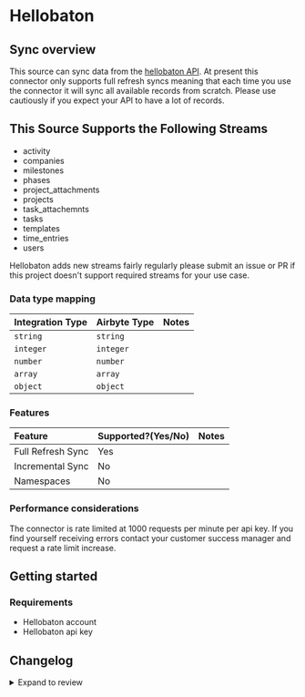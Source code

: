 # Hellobaton

## Sync overview

This source can sync data from the [hellobaton API](https://app.hellobaton.com/api/redoc/). At present this connector only supports full refresh syncs meaning that each time you use the connector it will sync all available records from scratch. Please use cautiously if you expect your API to have a lot of records.

## This Source Supports the Following Streams

- activity
- companies
- milestones
- phases
- project_attachments
- projects
- task_attachemnts
- tasks
- templates
- time_entries
- users

Hellobaton adds new streams fairly regularly please submit an issue or PR if this project doesn't support required streams for your use case.

### Data type mapping

| Integration Type | Airbyte Type | Notes |
| :--------------- | :----------- | :---- |
| `string`         | `string`     |       |
| `integer`        | `integer`    |       |
| `number`         | `number`     |       |
| `array`          | `array`      |       |
| `object`         | `object`     |       |

### Features

| Feature           | Supported?\(Yes/No\) | Notes |
| :---------------- | :------------------- | :---- |
| Full Refresh Sync | Yes                  |       |
| Incremental Sync  | No                   |       |
| Namespaces        | No                   |       |

### Performance considerations

The connector is rate limited at 1000 requests per minute per api key. If you find yourself receiving errors contact your customer success manager and request a rate limit increase.

## Getting started

### Requirements

- Hellobaton account
- Hellobaton api key

## Changelog

<details>
  <summary>Expand to review</summary>

| Version | Date       | Pull Request                                             | Subject                             |
| :------ | :--------- | :------------------------------------------------------- | :---------------------------------- |
| 0.3.27 | 2025-10-14 | [60687](https://github.com/airbytehq/airbyte/pull/60687) | Update dependencies |
| 0.3.26 | 2025-05-10 | [59908](https://github.com/airbytehq/airbyte/pull/59908) | Update dependencies |
| 0.3.25 | 2025-05-03 | [59244](https://github.com/airbytehq/airbyte/pull/59244) | Update dependencies |
| 0.3.24 | 2025-04-26 | [58795](https://github.com/airbytehq/airbyte/pull/58795) | Update dependencies |
| 0.3.23 | 2025-04-19 | [58157](https://github.com/airbytehq/airbyte/pull/58157) | Update dependencies |
| 0.3.22 | 2025-04-12 | [57705](https://github.com/airbytehq/airbyte/pull/57705) | Update dependencies |
| 0.3.21 | 2025-04-05 | [57098](https://github.com/airbytehq/airbyte/pull/57098) | Update dependencies |
| 0.3.20 | 2025-03-29 | [56661](https://github.com/airbytehq/airbyte/pull/56661) | Update dependencies |
| 0.3.19 | 2025-03-22 | [56050](https://github.com/airbytehq/airbyte/pull/56050) | Update dependencies |
| 0.3.18 | 2025-03-08 | [55434](https://github.com/airbytehq/airbyte/pull/55434) | Update dependencies |
| 0.3.17 | 2025-03-01 | [54771](https://github.com/airbytehq/airbyte/pull/54771) | Update dependencies |
| 0.3.16 | 2025-02-22 | [54347](https://github.com/airbytehq/airbyte/pull/54347) | Update dependencies |
| 0.3.15 | 2025-02-15 | [53806](https://github.com/airbytehq/airbyte/pull/53806) | Update dependencies |
| 0.3.14 | 2025-02-08 | [53286](https://github.com/airbytehq/airbyte/pull/53286) | Update dependencies |
| 0.3.13 | 2025-02-01 | [52772](https://github.com/airbytehq/airbyte/pull/52772) | Update dependencies |
| 0.3.12 | 2025-01-25 | [52292](https://github.com/airbytehq/airbyte/pull/52292) | Update dependencies |
| 0.3.11 | 2025-01-18 | [51810](https://github.com/airbytehq/airbyte/pull/51810) | Update dependencies |
| 0.3.10 | 2025-01-11 | [51203](https://github.com/airbytehq/airbyte/pull/51203) | Update dependencies |
| 0.3.9 | 2025-01-04 | [50657](https://github.com/airbytehq/airbyte/pull/50657) | Update dependencies |
| 0.3.8 | 2024-12-21 | [50122](https://github.com/airbytehq/airbyte/pull/50122) | Update dependencies |
| 0.3.7 | 2024-12-14 | [49643](https://github.com/airbytehq/airbyte/pull/49643) | Update dependencies |
| 0.3.6 | 2024-12-12 | [49245](https://github.com/airbytehq/airbyte/pull/49245) | Update dependencies |
| 0.3.5 | 2024-12-11 | [48981](https://github.com/airbytehq/airbyte/pull/48981) | Starting with this version, the Docker image is now rootless. Please note that this and future versions will not be compatible with Airbyte versions earlier than 0.64 |
| 0.3.4 | 2024-11-05 | [48359](https://github.com/airbytehq/airbyte/pull/48359) | Revert to source-declarative-manifest v5.17.0 |
| 0.3.3 | 2024-11-05 | [48320](https://github.com/airbytehq/airbyte/pull/48320) | Update dependencies |
| 0.3.2 | 2024-10-22 | [47236](https://github.com/airbytehq/airbyte/pull/47236) | Update dependencies |
| 0.3.1 | 2024-08-16 | [44196](https://github.com/airbytehq/airbyte/pull/44196) | Bump source-declarative-manifest version |
| 0.3.0 | 2024-08-15 | [44142](https://github.com/airbytehq/airbyte/pull/44142) | Refactor connector to manifest-only format |
| 0.2.14 | 2024-08-12 | [43779](https://github.com/airbytehq/airbyte/pull/43779) | Update dependencies |
| 0.2.13 | 2024-08-10 | [43465](https://github.com/airbytehq/airbyte/pull/43465) | Update dependencies |
| 0.2.12 | 2024-08-03 | [43233](https://github.com/airbytehq/airbyte/pull/43233) | Update dependencies |
| 0.2.11 | 2024-07-27 | [42678](https://github.com/airbytehq/airbyte/pull/42678) | Update dependencies |
| 0.2.10 | 2024-07-20 | [42232](https://github.com/airbytehq/airbyte/pull/42232) | Update dependencies |
| 0.2.9 | 2024-07-13 | [41888](https://github.com/airbytehq/airbyte/pull/41888) | Update dependencies |
| 0.2.8 | 2024-07-10 | [41538](https://github.com/airbytehq/airbyte/pull/41538) | Update dependencies |
| 0.2.7 | 2024-07-09 | [41277](https://github.com/airbytehq/airbyte/pull/41277) | Update dependencies |
| 0.2.6 | 2024-07-06 | [40838](https://github.com/airbytehq/airbyte/pull/40838) | Update dependencies |
| 0.2.5 | 2024-06-26 | [40445](https://github.com/airbytehq/airbyte/pull/40445) | Update dependencies |
| 0.2.4 | 2024-06-22 | [40195](https://github.com/airbytehq/airbyte/pull/40195) | Update dependencies |
| 0.2.3 | 2024-06-15 | [39113](https://github.com/airbytehq/airbyte/pull/39113) | Make compatible with builder |
| 0.2.2 | 2024-06-06 | [39189](https://github.com/airbytehq/airbyte/pull/39189) | [autopull] Upgrade base image to v1.2.2 |
| 0.2.1 | 2024-05-21 | [38507](https://github.com/airbytehq/airbyte/pull/38507) | [autopull] base image + poetry + up_to_date |
| 0.2.0 | 2023-08-19 | [29490](https://github.com/airbytehq/airbyte/pull/29490) | Migrate CDK from Python to Low Code |
| 0.1.0 | 2022-01-14 | [8461](https://github.com/airbytehq/airbyte/pull/8461) | 🎉 New Source: Hellobaton |

</details>
